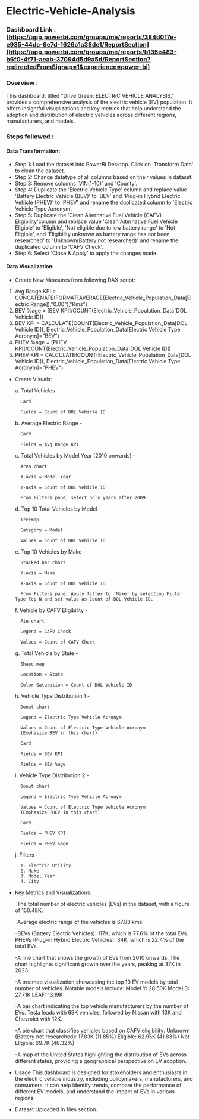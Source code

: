 # Electric-Vehicle-Analysis
### Dashboard Link : [https://app.powerbi.com/groups/me/reports/384d017e-e935-44dc-9e7d-1626c1a36de1/ReportSection](https://app.powerbi.com/groups/me/reports/b135e483-b6f0-4f71-aeab-37094d5d9a5d/ReportSection?redirectedFromSignup=1&experience=power-bi)

### Overview :
This dashboard, titled "Drive Green: ELECTRIC VEHICLE ANALYSIS," provides a comprehensive analysis of the electric vehicle (EV) population. It offers insightful visualizations and key metrics that help understand the adoption and distribution of electric vehicles across different regions, manufacturers, and models.

### Steps followed :
#### Data Transformation:
- Step 1: Load the dataset into PowerBi Desktop. Click on 'Transform Data' to clean the dataset.
- Step 2: Change datatype of all columns based on their values in dataset.
- Step 3: Remove columns 'VIN(1-10)' and 'County'.
- Step 4: Duplicate the 'Electric Vehicle Type' column and replace value 'Battery Electric Vehicle (BEV)' to 'BEV' and 'Plug-in Hybrid Electric Vehicle (PHEV)' to 'PHEV' and rename the duplicated column to 'Electric Vehicle Type Acronym'.
- Step 5: Duplicate the 'Clean Alternative Fuel Vehicle (CAFV) Eligibility'column and replace value 'Clean Alternative Fuel Vehicle Eligible' to 'Eligible', 'Not eligible due to low battery range' to 'Not Eligible', and 'Eligibility unknown as battery range has not been researched' to 'Unknown(Battery not researched)' and rename the duplicated column to 'CAFV Check'.
- Step 6: Select 'Close & Apply' to apply the changes made.

#### Data Visualization:
- Create New Measures from following DAX script:
1. Avg Range KPI = CONCATENATE(FORMAT(AVERAGE(Electric_Vehicle_Population_Data[Electric Range]),"0.00"),"Kms")
2. BEV %age = [BEV KPI]/COUNT(Electric_Vehicle_Population_Data[DOL Vehicle ID])
3. BEV KPI = CALCULATE(COUNT(Electric_Vehicle_Population_Data[DOL Vehicle ID]), Electric_Vehicle_Population_Data[Electric Vehicle Type Acronym]="BEV")
4. PHEV %age = [PHEV KPI]/COUNT(Electric_Vehicle_Population_Data[DOL Vehicle ID])
5. PHEV KPI = CALCULATE(COUNT(Electric_Vehicle_Population_Data[DOL Vehicle ID]), Electric_Vehicle_Population_Data[Electric Vehicle Type Acronym]="PHEV")

- Create Visuals:
  
    a. Total Vehicles -
    
        Card
        
        Fields = Count of DOL Vehicle ID
      
    b. Average Electric Range -
    
        Card
        
        Fields = Avg Range KPI
        
    c. Total Vehicles by Model Year (2010 onwards) -
    
        Area chart
        
        X-axis = Model Year
        
        Y-axis = Count of DOL Vehicle ID
        
        From Filters pane, select only years after 2009.
        
    d. Top 10 Total Vehicles by Model -
    
        Treemap
        
        Category = Model
        
        Values = Count of DOL Vehicle ID
        
    e. Top 10 Vehicles by Make -
    
        Stacked bar chart
        
        Y-axis = Make
        
        X-axis = Count of DOL Vehicle ID
        
        From Filters pane, Apply filter to 'Make' by selecting Filter Type Top N and set value as Count of DOL Vehicle ID.
        
    f. Vehicle by CAFV Eligibility -
    
        Pie chart
        
        Legend = CAFV Check
        
        Values = Count of CAFV Check
        
    g. Total Vehicle by State -
    
        Shape map
        
        Location = State
        
        Color Saturation = Count of DOL Vehicle ID
        
    h. Vehicle Type Distribution 1 -
    
        Donut chart
        
        Legend = Electric Type Vehicle Acronym
        
        Values = Count of Electric Type Vehicle Acronym
        (Emphasize BEV in this chart)
        
        Card
        
        Fields = BEV KPI
        
        Fields = BEV %age
        
    i. Vehicle Type Distribution 2 -
    
        Donut chart
        
        Legend = Electric Type Vehicle Acronym
        
        Values = Count of Electric Type Vehicle Acronym
        (Emphasize PHEV in this chart)
        
        Card
        
        Fields = PHEV KPI
        
        Fields = PHEV %age
        
    j. Filters -
    
        1. Electric Utility
        2. Make
        3. Model Year
        4. City

  
- Key Metrics and Visualizations:
  
  -The total number of electric vehicles (EVs) in the dataset, with a figure of 150.48K.
  
  -Average electric range of the vehicles is 67.88 kms.
  
  -BEVs (Battery Electric Vehicles): 117K, which is 77.6% of the total EVs.
   PHEVs (Plug-in Hybrid Electric Vehicles): 34K, which is 22.4% of the total EVs.
  
  -A line chart that shows the growth of EVs from 2010 onwards. The chart highlights significant growth over the years, peaking at 37K in 2023.
  
  -A treemap visualization showcasing the top 10 EV models by total number of vehicles. Notable models include:
  Model Y: 28.50K
  Model 3: 27.71K
  LEAF: 13.19K
  
  -A bar chart indicating the top vehicle manufacturers by the number of EVs. Tesla leads with 69K vehicles, followed by Nissan with 13K and Chevrolet with 12K.
  
  -A pie chart that classifies vehicles based on CAFV eligibility:
  Unknown (Battery not researched): 17.83K (11.85%)
  Eligible: 62.95K (41.83%)
  Not Eligible: 69.7K (46.32%)
  
  -A map of the United States highlighting the distribution of EVs across different states, providing a geographical perspective on EV adoption.


- Usage
    This dashboard is designed for stakeholders and enthusiasts in the electric vehicle industry, including policymakers, manufacturers, and consumers. It can help identify trends, compare the performance of different EV models, and understand the impact of EVs in various regions.

- Dataset
    Uploaded in files section.
